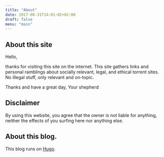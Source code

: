 ```yaml
---
title: "About"
date: 2017-08-31T14:01:02+02:00
draft: false
menu: "main"
---
```


## About this site 
Hello, 

thanks for visiting this site on the internet. This site gathers links and personal ramblings about socially relevant, legal, and ethical torrent sites. No illegal stuff, only relevant and on-topic. 


Thanks and have a great day, 
Your shepherd



## Disclaimer

By using this website, you agree that the owner is not liable for anything, neither the effects of you surfing here nor anything else.


## About this blog. 

This blog runs on [Hugo](https://gohugo.io/). 


